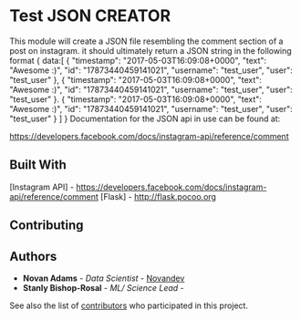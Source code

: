 # Test JSON CREATOR

This module will create a JSON file resembling the comment section of a post on instagram.
it should ultimately return a JSON string in the following format
{
    data:[
            {
              "timestamp": "2017-05-03T16:09:08+0000",
              "text": "Awesome :)",
              "id": "17873440459141021",
              "username": "test_user",
              "user": "test_user"
            },
            {
              "timestamp": "2017-05-03T16:09:08+0000",
              "text": "Awesome :)",
              "id": "17873440459141021",
              "username": "test_user",
              "user": "test_user"
            }.
            {
              "timestamp": "2017-05-03T16:09:08+0000",
              "text": "Awesome :)",
              "id": "17873440459141021",
              "username": "test_user",
              "user": "test_user"
            }
        ]
}
 Documentation for the JSON api in use can be found at:

https://developers.facebook.com/docs/instagram-api/reference/comment





## Built With

[Instagram API] - https://developers.facebook.com/docs/instagram-api/reference/comment
[Flask] - http://flask.pocoo.org

## Contributing





## Authors

* **Novan Adams** - *Data Scientist* - [Novandev](https://github.com/Novandev)
* **Stanly Bishop-Rosal** - *ML/ Science Lead* -

See also the list of [contributors](https://github.com/your/project/contributors) who participated in this project.
